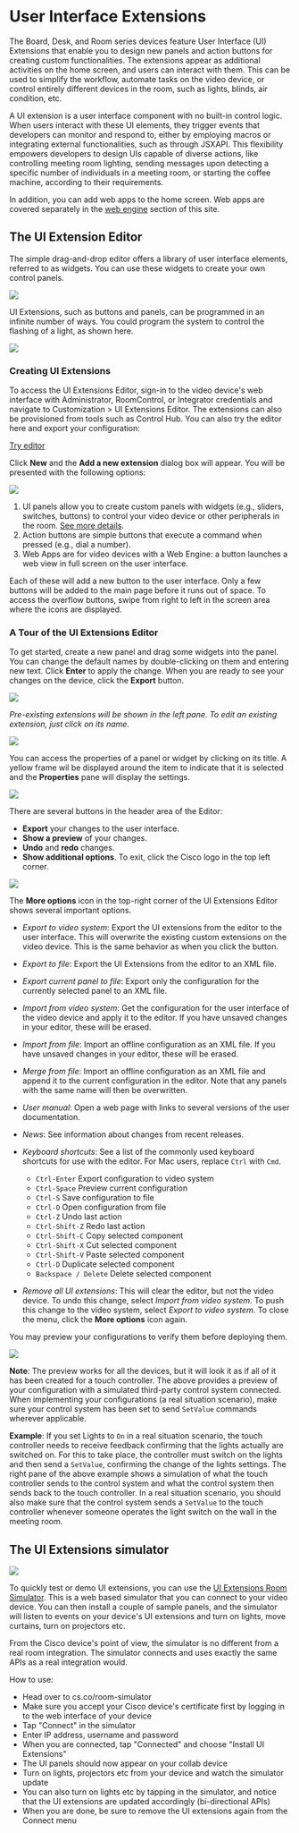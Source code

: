 # User Interface Extensions

The Board, Desk, and Room series devices feature User Interface (UI) Extensions that enable you to design new panels and action buttons for creating custom functionalities. The extensions appear as additional activities on the home screen, and users can interact with them. This can be used to simplify the workflow, automate tasks on the video device, or control entirely different devices in the room, such as lights, blinds, air condition, etc.

A UI extension is a user interface component with no built-in control logic. When users interact with these UI elements, they trigger events that developers can monitor and respond to, either by employing macros or integrating external functionalities, such as through JSXAPI. This flexibility empowers developers to design UIs capable of diverse actions, like controlling meeting room lighting, sending messages upon detecting a specific number of individuals in a meeting room, or starting the coffee machine, according to their requirements. 

In addition, you can add web apps to the home screen. Web apps are covered separately in the [web engine](./WebEngine.md) section of this site.

## The UI Extension Editor

The simple drag-and-drop editor offers a library of user interface elements, referred to as widgets. You can use these widgets to create your own control panels.

<img src="/doc/images/uiextensions/ui-custom-panel.png" />

UI Extensions, such as buttons and panels, can be programmed in an infinite number of ways. You could program the system to control the flashing of a light, as shown here. 

<img src="/doc/images/uiextensions/ui-custom-panel-2.png"/>


### Creating UI Extensions 

To access the UI Extensions Editor, sign-in to the video device's web interface with Administrator, RoomControl, or Integrator credentials and navigate to Customization > UI Extensions Editor. The extensions can also be provisioned from tools such as Control Hub. You can also try the editor here and export your configuration:

<a class="button" href="https://custom-collab.cisco.com/uieditor/">Try editor</a>

Click **New** and the **Add a new extension** dialog box will appear. 
You will be presented with the following options:

<img src="/doc/images/uiextensions/uiextens-configuration.png" />


1. UI panels allow you to create custom panels with widgets (e.g., sliders, switches, buttons) to control your video device or other peripherals in the room. [See more details](./UiExtensions-Panels.md).
2. Action buttons are simple buttons that execute a command when pressed (e.g., dial a number).
3. Web Apps are for video devices with a Web Engine: a button launches a web view in full screen on the user interface.

Each of these will add a new button to the user interface. Only a few buttons will be added to the main page before it runs out of space. To access the overflow buttons, swipe from right to left in the screen area where the icons are displayed.

### A Tour of the UI Extensions Editor 

To get started, create a new panel and drag some widgets into the panel. 
You can change the default names by double-clicking on them and entering new text. Click **Enter** to apply the change.
When you are ready to see your changes on the device, click the **Export** button.

<img src="/doc/images/uiextensions/uiextns-editor.png"/>

*Pre-existing extensions will be shown in the left pane. To edit an existing extension, just click on its name.*

<img src="/doc/images/uiextensions/uiextns-editor-3.png"/>

You can access the properties of a panel or widget by clicking on its title. 
A yellow frame wil be displayed around the item to indicate that it is selected and the **Properties** pane will display the settings.

<img src="/doc/images/uiextensions/uiextns-editor-2.png"/>

There are several buttons in the header area of the Editor:

- **Export** your changes to the user interface.
- **Show a preview** of your changes.
- **Undo** and **redo** changes. 
- **Show additional options**.
To exit, click the Cisco logo in the top left corner.

<img src="/doc/images/uiextensions/uiextns-editor-4.png"/>

  
The **More options** icon in the top-right corner of the UI Extensions Editor shows several important options.
- *Export to video system*: Export the UI extensions from the editor to the user interface. This will overwrite the existing custom extensions on the video device. This is the same behavior as when you click the  button.
- *Export to file*: Export the UI Extensions from the editor to an XML file.
- *Export current panel to file*: Export only the configuration for the currently selected panel to an XML file.
- *Import from video system*: Get the configuration for the user interface of the video device and apply it to the editor. If you have unsaved changes in your editor, these will be erased.
- *Import from file*: Import an offline configuration as an XML file. If you have unsaved changes in your editor, these will be erased.
- *Merge from file*: Import an offline configuration as an XML file and append it to the current configuration in the editor. Note that any panels with the same name will then be overwritten.
- *User manual*: Open a web page with links to several versions of the user documentation.
- *News*: See information about changes from recent releases.
- *Keyboard shortcuts*: See a list of the commonly used keyboard shortcuts for use with the editor. For Mac users, replace `Ctrl` with `Cmd`.
  
  - `Ctrl-Enter`	Export configuration to video system 
  - `Ctrl-Space`	Preview current configuration
  - `Ctrl-S`	Save configuration to file
  - `Ctrl-O`	Open configuration from file
  - `Ctrl-Z`	Undo last action
  - `Ctrl-Shift-Z`	Redo last action
  - `Ctrl-Shift-C`	Copy selected component
  - `Ctrl-Shift-X`	Cut selected component
  - `Ctrl-Shift-V`	Paste selected component
  - `Ctrl-D`	Duplicate selected component
  - `Backspace / Delete`	Delete selected component

- *Remove all UI extensions*: This will clear the editor, but not the video device. To undo this change, select *Import from video system*. To push this change to the video system, select *Export to video system*. To close the menu, click the **More options** icon again.

You may preview your configurations to verify them before deploying them.

<img src="/doc/images/uiextensions/uiextns-editor-5.png"/>

**Note**: The preview works for all the devices, but it will look it as if all of it has been created for a touch controller.
The above provides a preview of your configuration with a simulated third-party control system connected. 
When implementing your configurations (a real situation scenario), make sure your control system has been set to send `SetValue` commands wherever applicable.

**Example**: If you set Lights to `On` in a real situation scenario, the touch controller needs to receive feedback confirming that the lights actually are switched on. For this to take place, the controller must switch on the lights and then send a `SetValue`, confirming the change of the lights settings. The right pane of the above example shows a simulation of what the touch controller sends to the control system and what the control system then sends back to the touch controller. 
In a real situation scenario, you should also make sure that the control system sends a `SetValue` to the touch controller whenever someone operates the light switch on the wall in the meeting room.

## The UI Extensions simulator

<a href="https://cs.co/room-simulator/" target="_blank">
  <img src="/doc/images/uiextensions/ui-simulator.png" />
</a>

To quickly test or demo UI extensions, you can use the [UI Extensions Room Simulator](https://cs.co/room-simulator). This is a web based simulator that you can connect to your video device. You can then install a couple of sample panels, and the simulator will listen to events on your device's UI extensions and turn on lights, move curtains, turn on projectors etc.

From the Cisco device's point of view, the simulator is no different from a real room integration. The simulator connects and uses exactly the same APIs as a real integration would.

How to use:

* Head over to cs.co/room-simulator
* Make sure you accept your Cisco device's certificate first by logging in to the web interface of your device
* Tap "Connect" in the simulator
* Enter IP address, username and password
* When you are connected, tap "Connected" and choose "Install UI Extensions"
* The UI panels should now appear on your collab device
* Turn on lights, projectors etc from your device and watch the simulator update
* You can also turn on lights etc by tapping in the simulator, and notice that the UI extensions are updated accordingly (bi-directional APIs)
* When you are done, be sure to remove the UI extensions again from the Connect menu

